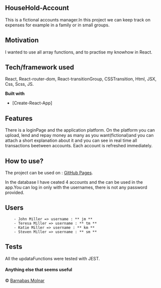 
## HouseHold-Account
This is a fictional accounts manager.In this project we can keep track on expenses for example in a family or in  small groups. 

## Motivation
I wanted to use all array functions, and to practise my knowhow in React.


## Tech/framework used
React, React-router-dom, React-transitionGroup, CSSTransition, Html, JSX, Css, Scss, JS.

<b>Built with</b>
- [Create-React-App]

## Features
There is a loginPage and the application platform. On the platform you can upload, lend and repay money as many as you want(fictional)and you can attach a short explanation about it and you can see in real time all transactions beetween accounts. Each account is refreshed immediately.




## How to use?
The project can be used on : [GitHub Pages](https://barna-molnar.github.io/household-account/).


In the database I have ceated 4 accounts and the can be used in the app.You can log in only with the usernames, there is not any password provided.  


## Users
        - John Miller => username : ** jm **
        - Teresa Miller => username : ** tm **
        - Katie Miller => username : ** km **
        - Steven Miller => username : ** sm **

## Tests
All the updataFunctions were tested with JEST.

#### Anything else that seems useful


 © [Barnabas Molnar]()
